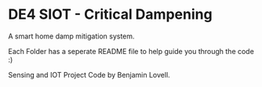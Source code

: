 # DE4 SIOT - Critical Dampening

A smart home damp mitigation system.

Each Folder has a seperate README file to help guide you through the code :)

Sensing and IOT Project Code by Benjamin Lovell.

